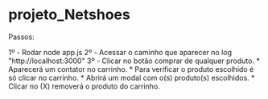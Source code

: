 # projeto_Netshoes

Passos:

1º - Rodar node app.js
2º - Acessar o caminho que aparecer no log "http://localhost:3000"
3º - Clicar no botão comprar de qualquer produto.
    * Aparecerá um contator no carrinho.
    * Para verificar o produto escolhido é só clicar no carrinho.
    * Abrirá um modal com o(s) produto(s) escolhidos.
    * Clicar no (X) removerá o produto do carrinho.
